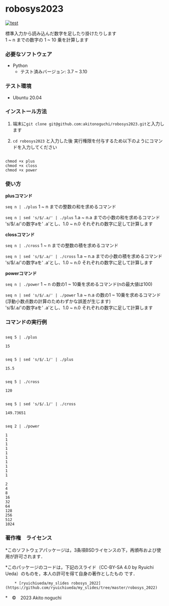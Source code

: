 # robosys2023
[![test](https://github.com/akitonoguchi/robosys2023/actions/workflows/test.yml/badge.svg)](https://github.com/akitonoguchi/robosys2023/actions/workflows/test.yml)

標準入力から読み込んだ数字を足したり掛けたりします  
1 ~ n までの数字の 1 ~ 10 乗を計算します

### 必要なソフトウェア
 * Python
    * テスト済みバージョン: 3.7 ~ 3.10

### テスト環境
 * Ubuntu 20.04
 
### インストール方法

1. 端末に`git clone git@github.com:akitonoguchi/robosys2023.git`と入力します  

2. `cd robosys2023` と入力した後
実行権限を付与するため以下のようにコマンドを入力してください
```

chmod +x plus  
chmod +x closs  
chmod +x power
```

### 使い方

**plusコマンド**


`seq n | ./plus`
  1 ~ n までの整数の和を求めるコマンド

`seq n | sed 's/$/.a/' | ./plus`
  1.a ~ n.a までの小数の和を求めるコマンド  
  's/$/.a/'の数字aを' .a'とし、1.0 ~ n.0 それぞれの数字に足して計算します


**clossコマンド**


`seq n | ./cross`
  1 ~ n までの整数の積を求めるコマンド

`seq n | sed 's/$/.a/' | ./cross`
  1.a ~ n.a までの小数の積を求めるコマンド  
  's/$/.a/'の数字aを' .a'とし、1.0 ~ n.0 それぞれの数字に足して計算します


**powerコマンド**


`seq n | ./power`
  1 ~ n の数の1 ~ 10乗を求めるコマンド(nの最大値は100)

`seq n | sed 's/$/.a/' | ./power`
  1.a ~ n.a の数の1 ~ 10乗を求めるコマンド  
  (浮動小数点数の計算のためわずかな誤差が生じます)   
  's/$/.a/'の数字aを' .a'とし、1.0 ~ n.0 それぞれの数字に足して計算します

### コマンドの実行例
```

seq 5 | ./plus

15
```


```

seq 5 | sed 's/$/.1/' | ./plus

15.5
```


```

seq 5 | ./cross

120
```


```

seq 5 | sed 's/$/.1/' | ./cross

149.73651
```


```

seq 2 | ./power

1   
1   
1   
1   
1   
1   
1   
1   
1   
1   

2   
4   
8   
16   
32   
64   
128   
256   
512   
1024   
```

### 著作権　ライセンス
 *このソフトウェアパッケージは，3条項BSDライセンスの下，再頒布および使用が許可されます．

 *このパッケージのコードは，下記のスライド（CC-BY-SA 4.0 by Ryuichi Ueda）のものを，本人の許可を得て自身の著作としたもの  です．

        * [ryuichiueda/my_slides robosys_2022](https://github.com/ryuichiueda/my_slides/tree/master/robosys_2022)
 *　©　2023 Akito noguchi
